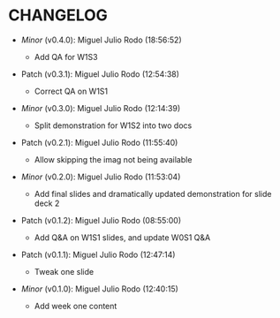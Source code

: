 # CHANGELOG

- *Minor* (v0.4.0): Miguel Julio Rodo (18:56:52)
  - Add QA for W1S3

- Patch (v0.3.1): Miguel Julio Rodo (12:54:38)
  - Correct QA on W1S1
- *Minor* (v0.3.0): Miguel Julio Rodo (12:14:39)
  - Split demonstration for W1S2 into two docs

- Patch (v0.2.1): Miguel Julio Rodo (11:55:40)
  - Allow skipping the imag not being available
- *Minor* (v0.2.0): Miguel Julio Rodo (11:53:04)
  - Add final slides and dramatically updated demonstration for slide deck 2

- Patch (v0.1.2): Miguel Julio Rodo (08:55:00)
  - Add Q&A on W1S1 slides, and update W0S1 Q&A
- Patch (v0.1.1): Miguel Julio Rodo (12:47:14)
  - Tweak one slide
- *Minor* (v0.1.0): Miguel Julio Rodo (12:40:15)
  - Add week one content

